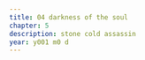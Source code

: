 ```yaml
---
title: 04 darkness of the soul
chapter: 5  
description: stone cold assassin
year: y001 m0 d 
---
```


